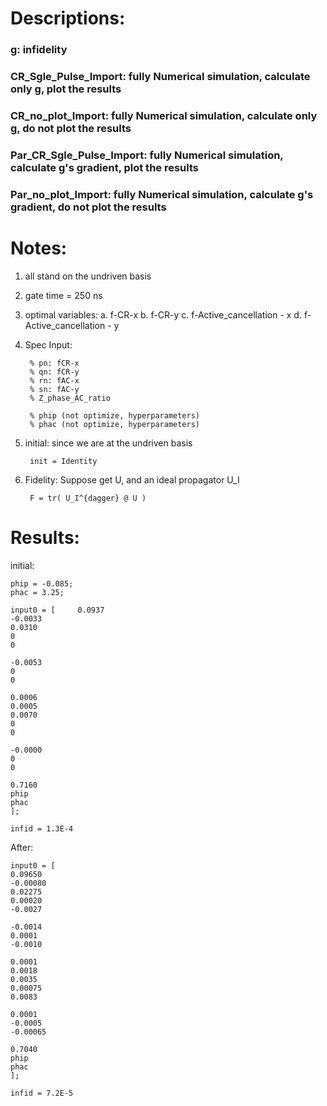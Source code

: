 # Descriptions:

### g: infidelity

### CR_Sgle_Pulse_Import: fully Numerical simulation, calculate only g, plot the results

### CR_no_plot_Import: fully Numerical simulation, calculate only g, do not plot the results

### Par_CR_Sgle_Pulse_Import: fully Numerical simulation, calculate  g's gradient, plot the results

### Par_no_plot_Import: fully Numerical simulation, calculate  g's gradient, do not plot the results


# Notes:
1. all stand on the undriven basis
2. gate time = 250 ns
3. optimal variables: 
a. f-CR-x
b. f-CR-y
c. f-Active_cancellation - x
d. f-Active_cancellation - y

4. Spec
Input:

        % pn: fCR-x
        % qn: fCR-y
        % rn: fAC-x
        % sn: fAC-y
        % Z_phase_AC_ratio

        % phip (not optimize, hyperparameters)
        % phac (not optimize, hyperparameters)

5. initial:
    since we are at the undriven basis
    
        init = Identity
    
6. Fidelity:
    Suppose get U, and an ideal propagator U_I
    
        F = tr( U_I^{dagger} @ U )

# Results:


initial:
    
    phip = -0.085;
    phac = 3.25;

    input0 = [     0.0937
    -0.0033
    0.0310
    0
    0

    -0.0053
    0
    0

    0.0006
    0.0005
    0.0070
    0
    0

    -0.0000
    0
    0

    0.7160
    phip
    phac
    ];
    
    infid = 1.3E-4

After:

    input0 = [         
    0.09650
    -0.00080
    0.02275
    0.00020
    -0.0027

    -0.0014
    0.0001
    -0.0010

    0.0001
    0.0018
    0.0035
    0.00075
    0.0083

    0.0001
    -0.0005
    -0.00065

    0.7040
    phip
    phac
    ];

    infid = 7.2E-5
